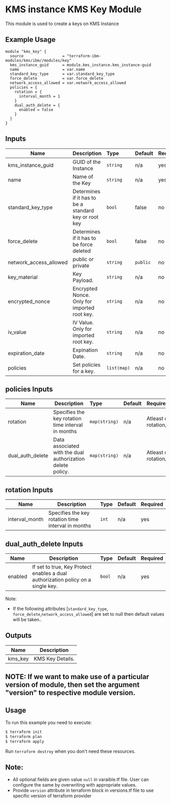 # KMS instance KMS Key Module

This module is used to create a keys on KMS Instance
## Example Usage
```
module "kms_key" {
  source                 = "terraform-ibm-modules/kms/ibm//modules/key"
  kms_instance_guid      = module.kms_instance.kms_instance-guid
  name                   = var.name
  standard_key_type      = var.standard_key_type
  force_delete           = var.force_delete
  network_access_allowed = var.network_access_allowed
  policies = {
    rotation = {
      interval_month = 1
    }
    dual_auth_delete = {
      enabled = false
    }
  }
}

```

<!-- BEGINNING OF PRE-COMMIT-TERRAFORM DOCS HOOK -->
## Inputs

| Name                     | Description                                                    | Type   |Default  |Required |
|--------------------------|----------------------------------------------------------------|:-------|:--------|:--------|
| kms_instance_guid        | GUID of the Instance                                           |`string`| n/a     | yes     |
| name                     | Name of the Key                                                |`string`| n/a     | yes     |
| standard_key_type        | Determines if it has to be a standard key or root key          |`bool`  | false   | no      |
| force_delete             | Determines if it has to be force deleted                       |`bool`  | false   | no      |
| network_access_allowed   | public or private                                              |`string`| `public`| no      |
| key_material             | Key Payload.                                                   |`string`| n/a     | no      |
| encrypted_nonce          | Encrypted Nonce. Only for imported root key.                   |`string`| n/a     | no      |
| iv_value                 | IV Value. Only for imported root key.                          |`string`| n/a     | no      |
| expiration_date          | Expination Date.                                               |`string`| n/a     | no      |
| policies                 | Set policies for a key.                                        |`list(map)`| n/a  | no      |

## policies Inputs

| Name                     | Description                                                    | Type   |Default  |Required |
|--------------------------|-------------------------------------------------------|:-------|:--------|:--------|
| rotation                 | Specifies the key rotation time interval in months    |`map(string)`| n/a| Atleast one of rotation/dual_auth_delete|
| dual_auth_delete         | Data associated with the dual authorization delete policy.|`map(string)`| n/a | Atleast one of rotation/dual_auth_delete|

## rotation Inputs

| Name                     | Description                                                    | Type   |Default  |Required |
|--------------------------|----------------------------------------------------------------|:-------|:--------|:--------|
| interval_month        | Specifies the key rotation time interval in months                |`int`| n/a     | yes     |
## dual_auth_delete Inputs

| Name                     | Description                                                    | Type   |Default  |Required |
|--------------------------|----------------------------------------------------------------|:-------|:--------|:--------|
| enabled        | If set to true, Key Protect enables a dual authorization policy on a single key.      |`bool`| n/a     | yes     |

Note: 
* If the following attributes [`standard_key_type`, `force_delete`,`network_access_allowed`] are set to null then default values will be taken..

## Outputs
| Name         | Description     |
|--------------|-----------------|
| kms_key      | KMS Key Details.|

<!-- END OF PRE-COMMIT-TERRAFORM DOCS HOOK -->

## NOTE: If we want to make use of a particular version of module, then set the argument "version" to respective module version.
## Usage

To run this example you need to execute:

```bash
$ terraform init
$ terraform plan 
$ terraform apply
```

Run `terraform destroy` when you don't need these resources.

 ## Note:
* All optional fields are given value `null` in varaible.tf file. User can configure the same by overwriting with appropriate values.
 * Provide `version` attribute in terraform block in versions.tf file to use specific version of terraform provider